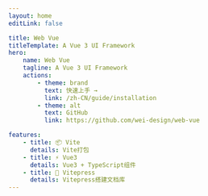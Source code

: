 ```yaml
---
layout: home
editLink: false

title: Web Vue
titleTemplate: A Vue 3 UI Framework
hero:
    name: Web Vue
    tagline: A Vue 3 UI Framework
    actions:
        - theme: brand
          text: 快速上手 →
          link: /zh-CN/guide/installation
        - theme: alt
          text: GitHub
          link: https://github.com/wei-design/web-vue

features:
    - title: 📦 Vite
      details: Vite打包
    - title: ⚡️ Vue3
      details: Vue3 + TypeScript组件
    - title: 📃 Vitepress
      details: Vitepress搭建文档库
---
```

